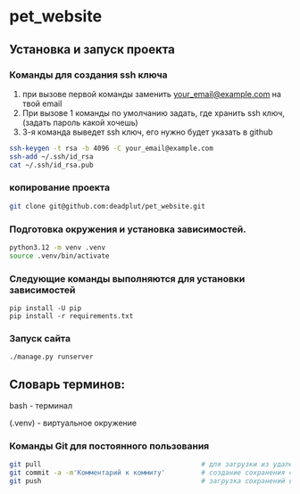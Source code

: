 # pet_website



## Установка и запуск проекта


### Команды для создания ssh ключа
1. при вызове первой команды заменить your_email@example.com на твой email
2. При вызове 1 команды по умолчанию задать, где хранить ssh ключ, (задать пароль какой хочешь) 
3. 3-я команда выведет ssh ключ, его нужно будет указать в github

```bash
ssh-keygen -t rsa -b 4096 -C your_email@example.com          
ssh-add ~/.ssh/id_rsa
cat ~/.ssh/id_rsa.pub
```

### копирование проекта
```bash
git clone git@github.com:deadplut/pet_website.git
```

### Подготовка окружения и установка зависимостей.

```bash
python3.12 -m venv .venv
source .venv/bin/activate
```

### Следующие команды выполняются для установки зависимостей
```(.venv) $ 
pip install -U pip
pip install -r requirements.txt
```

### Запуск сайта
```(.venv) $ 
./manage.py runserver
```


## Словарь терминов:

bash - терминал

(.venv) - виртуальное окружение

### Команды Git для постоянного пользования

```bash
git pull                                        # для загрузки из удаленного репозитория обновлений
git commit -a -m'Комментарий к коммиту'         # создание сохранения с комментарием к нему
git push                                        # загрузка сохранений в онлайн
```

